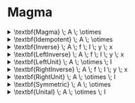 # Magma

<details>

<summary><span class="math">\textbf{Magma} \; A \; \otimes</span></summary>

***

$$\textbf{Function} \; (A \times A) \; A \; \otimes$$

***

```
pred Magma(A: set univ, op: univ->univ->univ) {
  op in (A->A)-> one A
}
```

</details>

<details>

<summary><span class="math">\textbf{Idempotent} \; A \; \otimes</span></summary>

***

$$\textbf{Magma} \; A \; \otimes$$

$$\forall(a \in A :: a \otimes a = a)$$

***

```
pred Idempotent(A: set univ, op: univ->univ->univ) {
  Magma[A,op]
  all a: A | op[a,a] = a
}
```

</details>

<details>

<summary><span class="math">\textbf{Inverse} \; A \; f \; I \; y \; x</span></summary>

***

$$\textbf{LeftInverse} \; A \; f \; I \; y \; x$$

$$\textbf{RightInverse} \; A \; f \; I \; y \; x$$

***

```
pred Inverse(A: set univ, f: univ->univ->univ, I,y,x: univ) {
  LeftInverse[A,f,I,y,x]
  RightInverse[A,f,I,y,x]
}
```

</details>

<details>

<summary><span class="math">\textbf{LeftInverse} \; A \; f \; I \; y \; x</span></summary>

***

$$\textbf{Unital} \; A \; f \; I$$

$$f(L,x) = I$$

***

```
pred LeftInverse(A: set univ, f: univ->univ->univ, I,L,x: univ) {
  Unital[A,f,I]
  f[L,x] = I
}
```

</details>

<details>

<summary><span class="math">\textbf{LeftUnit} \; A \; \otimes \; I</span></summary>

***

$$\textbf{Magma} \; A \; \otimes$$

$$I \in A$$

$$\forall(x \in A :: I \otimes x = x )$$

***

```
pred LeftUnit(A: set univ, op: univ->univ->univ, I: univ) {
  Magma[A,op]
  I in A
  all x: A | op[I,x] = x
}
```

</details>

<details>

<summary><span class="math">\textbf{RightInverse} \; A \; f \; I \; y \; x</span></summary>

***

$$\textbf{Unital} \; A \; f \; I$$

$$f(x,R) = I$$

***

```
pred RightInverse(s: set univ, f: univ->univ->univ, I,R,x: univ) {
  Unital[A,f,I]
  f[x,R] = I
}
```

</details>

<details>

<summary><span class="math">\textbf{RightUnit} \; A \; \otimes \; I</span></summary>

***

$$\textbf{Magma} \; A \; \otimes$$

$$I \in A$$

$$\forall(x \in A :: x = x \otimes I )$$

***

```
pred RightUnit(A: set univ, op: univ->univ->univ, I: univ) {
  Magma[A,op]
  I in A
  all x: A | x = op[x,I]
}
```

</details>

<details>

<summary><span class="math">\textbf{Symmetric} \; A \; \otimes</span></summary>

***

$$\textbf{Magma} \; A \; \otimes$$

$$\forall(x,y \in A :: x \otimes y = y \otimes x)$$

***

```
pred Symmetric(A: set univ, op: univ->univ->univ) {
  Magma[A,op]
  all x,y: A | op[x,y] = op[y,x]
}
```

</details>

<details>

<summary><span class="math">\textbf{Unital} \; A \; \otimes \; I</span></summary>

***

$$\textbf{LeftUnit} \; A \; \otimes \; I$$

$$\textbf{RightUnit} \; A \; \otimes \; I$$

***

```
pred Unital(A: set univ, op: univ->univ->univ, I: univ) {
  LeftUnit[A,op,I]
  RightUnit[A,op,I]
}
```

</details>
